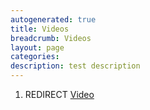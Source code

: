 ```yaml
---
autogenerated: true
title: Videos
breadcrumb: Videos
layout: page
categories: 
description: test description
---
```


1.  REDIRECT [Video](Video )

